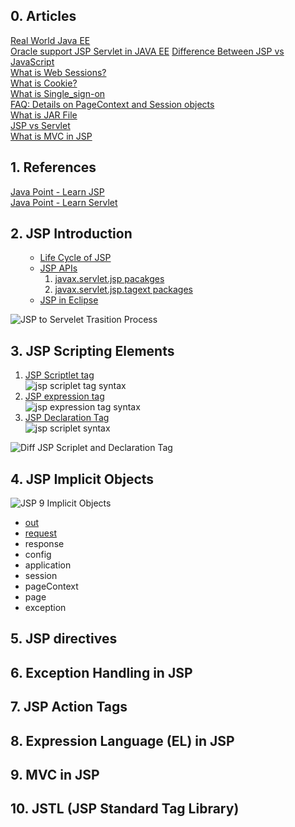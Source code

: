 ## 0. Articles
[Real World Java EE](https://real-world-java-ee.zeef.com/arjan.tijms)\
[Oracle support JSP Servlet in JAVA EE](www.oracle.com/technetwork/java/javaee/tech/index.html)
[Difference Between JSP vs JavaScript](https://www.educba.com/jsp-vs-javascript/)\
[What is Web Sessions?](https://stackoverflow.com/questions/3804209/what-are-sessions-how-do-they-work)\
[What is Cookie?](http://www.whatarecookies.com/)\
[What is Single_sign-on](https://en.wikipedia.org/wiki/Single_sign-on)\
[FAQ: Details on PageContext and Session objects](https://www.udemy.com/course/jsp-tutorial/learn/lecture/6081918#overview)\
[What is JAR File](https://www.geeksforgeeks.org/jar-files-java/)\
[JSP vs Servlet](https://www.quora.com/What-is-the-difference-between-Java-servlets-and-JSP)\
[What is MVC in JSP](https://www.javatpoint.com/MVC-in-jsp)

## 1. References
[Java Point - Learn JSP](https://www.javatpoint.com/jsp-tutorial)\
[Java Point - Learn Servlet](https://www.javatpoint.com/servlet-tutorial)

## 2. JSP Introduction
<ol>
  <ul>
    <li><a href="https://www.javatpoint.com/jsp-tutorial">Life Cycle of JSP</a></li>
    <li><a href="https://www.javatpoint.com/jsp-api">JSP APIs</a>
      <ol>
        <li><a href="https://docs.oracle.com/javaee/7/api/javax/servlet/jsp/package-summary.html">javax.servlet.jsp pacakges</a></li>
        <li><a href="https://tomcat.apache.org/tomcat-7.0-doc/jspapi/javax/servlet/jsp/tagext/package-summary.html">javax.servlet.jsp.tagext packages</a></li>
      </ol>
    </li>
    <li><a href="https://www.javatpoint.com/creating-jsp-in-eclipse-ide">JSP in Eclipse</a></li>
  </ul>
</ol>

![JSP to Servelet Trasition Process](https://github.com/Blackdog-Programmer/JSP-Servlet/blob/master/reference/JSP-Fundamentals/JSP-to-Servlet-Transition.png)

## 3. JSP Scripting Elements
<ol>
  <li><a href="https://www.javatpoint.com/jsp-scriptlet-tag">JSP Scriptlet tag</a></li>
  <img src="https://github.com/Blackdog-Programmer/JSP-Servlet/blob/master/reference/JSP-Fundamentals/jsp_scriplet_tag_syntax.png" alt="jsp scriplet tag syntax">
  <li><a href="https://www.javatpoint.com/jsp-expression-tag">JSP expression tag</a></li>
  <img src="https://github.com/Blackdog-Programmer/JSP-Servlet/blob/master/reference/JSP-Fundamentals/jsp_expression_tag_syntax.png" alt="jsp expression tag syntax">
  <li><a href="https://www.javatpoint.com/jsp-declaration-tag">JSP Declaration Tag</a></li>
  <img src="https://github.com/Blackdog-Programmer/JSP-Servlet/blob/master/reference/JSP-Fundamentals/jsp_declaration_tag_syntax.png" alt="jsp scriplet syntax">  
</ol>

![Diff JSP Scriplet and Declaration Tag](https://github.com/Blackdog-Programmer/JSP-Servlet/blob/master/reference/JSP-Fundamentals/Diff_JSP_Scriplet_Delcaration_Tag.png)

## 4. JSP Implicit Objects

![JSP 9 Implicit Objects](https://github.com/Blackdog-Programmer/JSP-Servlet/blob/master/reference/Implicit-Objects/JSP_9_Implicit_Objects.png)

<ul>
  <li><a href="https://www.javatpoint.com/jsp-implicit-objects">out</a></li>
  <li><a href="https://www.javatpoint.com/request-implicit-object">request</a></li>
  <li>response</li>
  <li>config</li>
  <li>application</li>
  <li>session</li>
  <li>pageContext</li>
  <li>page</li>
  <li>exception</li>
</ul>
  
## 5. JSP directives

## 6. Exception Handling in JSP

## 7. JSP Action Tags

## 8. Expression Language (EL) in JSP

## 9. MVC in JSP

## 10. JSTL (JSP Standard Tag Library)
